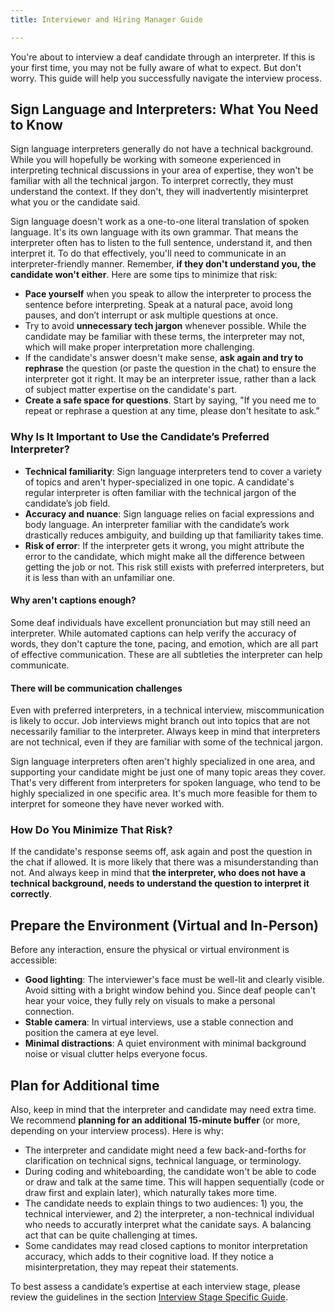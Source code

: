 ```yaml
---
title: Interviewer and Hiring Manager Guide

---
```

You're about to interview a deaf candidate through an interpreter. If this is your first time, you may not be fully aware of what to expect. But don't worry. This guide will help you successfully navigate the interview process.

## Sign Language and Interpreters: What You Need to Know

Sign language interpreters generally do not have a technical background. While you will hopefully be working with someone experienced in interpreting technical discussions in your area of expertise, they won't be familiar with all the technical jargon. To interpret correctly, they must understand the context. If they don't, they will inadvertently misinterpret what you or the candidate said. 

Sign language doesn't work as a one-to-one literal translation of spoken language. It's its own language with its own grammar. That means the interpreter often has to listen to the full sentence, understand it, and then interpret it. To do that effectively, you'll need to communicate in an interpreter-friendly manner. Remember, **if they don't understand you, the candidate won't either**. Here are some tips to minimize that risk:

- **Pace yourself** when you speak to allow the interpreter to process the sentence before interpreting. Speak at a natural pace, avoid long pauses, and don’t interrupt or ask multiple questions at once.
- Try to avoid **unnecessary tech jargon** whenever possible. While the candidate may be familiar with these terms, the interpreter may not, which will make proper interpretation more challenging.
- If the candidate's answer doesn't make sense, **ask again and try to rephrase** the question (or paste the question in the chat) to ensure the interpreter got it right. It may be an interpreter issue, rather than a lack of subject matter expertise on the candidate's part. 
- **Create a safe space for questions**. Start by saying, "If you need me to repeat or rephrase a question at any time, please don't hesitate to ask.”

### Why Is It Important to Use the Candidate’s Preferred Interpreter?

- **Technical familiarity**: Sign language interpreters tend to cover a variety of topics and aren't hyper-specialized in one topic. A candidate's regular interpreter is often familiar with the technical jargon of the candidate’s job field.
- **Accuracy and nuance**: Sign language relies on facial expressions and body language. An interpreter familiar with the candidate’s work drastically reduces ambiguity, and building up that familiarity takes time.
- **Risk of error**: If the interpreter gets it wrong, you might attribute the error to the candidate, which might make all the difference between getting the job or not. This risk still exists with preferred interpreters, but it is less than with an unfamiliar one. 

#### Why aren't captions enough?
Some deaf individuals have excellent pronunciation but may still need an interpreter. While automated captions can help verify the accuracy of words, they don't capture the tone, pacing, and emotion, which are all part of effective communication. These are all subtleties the interpreter can help communicate.  
#### There will be communication challenges
Even with preferred interpreters, in a technical interview, miscommunication is likely to occur. Job interviews might branch out into topics that are not necessarily familiar to the interpreter. Always keep in mind that interpreters are not technical, even if they are familiar with some of the technical jargon. 

Sign language interpreters often aren't highly specialized in one area, and supporting your candidate might be just one of many topic areas they cover. That's very different from interpreters for spoken language, who tend to be highly specialized in one specific area. It's much more feasible for them to interpret for someone they have never worked with.  
### How Do You Minimize That Risk?

If the candidate's response seems off, ask again and post the question in the chat if allowed. It is more likely that there was a misunderstanding than not. And always keep in mind that **the interpreter, who does not have a technical background, needs to understand the question to interpret it correctly**. 



## Prepare the Environment (Virtual and In-Person)

Before any interaction, ensure the physical or virtual environment is accessible:
- **Good lighting**: The interviewer's face must be well-lit and clearly visible. Avoid sitting with a bright window behind you. Since deaf people can't hear your voice, they fully rely on visuals to make a personal connection.
- **Stable camera**: In virtual interviews, use a stable connection and position the camera at eye level.
- **Minimal distractions**: A quiet environment with minimal background noise or visual clutter helps everyone focus.

## Plan for Additional time

Also, keep in mind that the interpreter and candidate may need extra time. We recommend **planning for an additional 15-minute buffer** (or more, depending on your interview process). 
Here is why:
- The interpreter and candidate might need a few back-and-forths for clarification on technical signs, technical language, or terminology.
- During coding and whiteboarding, the candidate won't be able to code or draw and talk at the same time. This will happen sequentially (code or draw first and explain later), which naturally takes more time. 
- The candidate needs to explain things to two audiences: 1) you, the technical interviewer, and 2) the interpreter, a non-technical individual who needs to accuratly interpret what the canidate says. A balancing act that can be quite challenging at times. 
- Some candidates may read closed captions to monitor interpretation accuracy, which adds to their cognitive load. If they notice a misinterpretation, they may repeat their statements.

To best assess a candidate’s expertise at each interview stage, please review the guidelines in the section [Interview Stage Specific Guide]().
